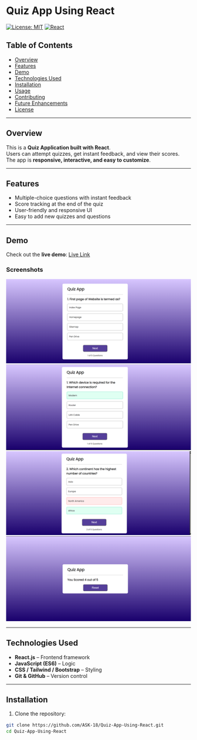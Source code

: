 # Quiz App Using React

[![License: MIT](https://img.shields.io/badge/License-MIT-yellow.svg)](LICENSE)
[![React](https://img.shields.io/badge/React-17.0.2-blue)](https://reactjs.org/)

## Table of Contents
- [Overview](#overview)
- [Features](#features)
- [Demo](#demo)
- [Technologies Used](#technologies-used)
- [Installation](#installation)
- [Usage](#usage)
- [Contributing](#contributing)
- [Future Enhancements](#future-enhancements)
- [License](#license)

---

## Overview
This is a **Quiz Application built with React**.  
Users can attempt quizzes, get instant feedback, and view their scores.  
The app is **responsive, interactive, and easy to customize**.

---

## Features
- Multiple-choice questions with instant feedback  
- Score tracking at the end of the quiz  
- User-friendly and responsive UI  
- Easy to add new quizzes and questions  

---

## Demo
Check out the **live demo**: [Live Link](https://your-live-link.com)  

### Screenshots
![1.Home Page](Screenshots/Home_Page.png)  
![2.Correct Answer](Screenshots/Correct_Answer.png)  
![3.Wrong Answer](Screenshots/Wrong_Answer.png)  
![4.Results](Screenshots/Results.png)  

---

## Technologies Used
- **React.js** – Frontend framework  
- **JavaScript (ES6)** – Logic  
- **CSS / Tailwind / Bootstrap** – Styling  
- **Git & GitHub** – Version control  

---

## Installation
1. Clone the repository:

```bash
git clone https://github.com/ASK-18/Quiz-App-Using-React.git
cd Quiz-App-Using-React
